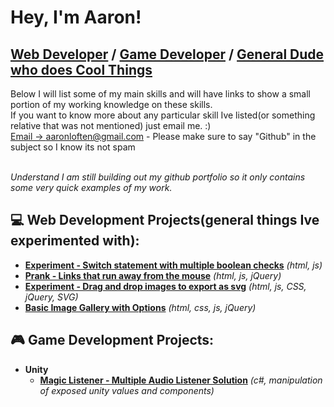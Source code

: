 # Hey, I'm Aaron!
## [Web Developer](https://github.com/ALoften) / [Game Developer](https://github.com/ALoften) / [General Dude who does Cool Things](https://github.com/ALoften)

Below I will list some of my main skills and will have links to show a small portion of my working knowledge on these skills.
<br>
If you want to know more about any particular skill Ive listed(or something relative that was not mentioned) just email me. :)
<br>
[Email -> aaronloften@gmail.com](mailto:aaronloften@gmail.com) - Please make sure to say "Github" in the subject so I know its not spam

<br>
<i>
  Understand I am still building out my github portfolio so it only contains some very quick examples of my work.
  
</i>

## 💻 Web Development Projects(general things Ive experimented with):

- **[Experiment - Switch statement with multiple boolean checks](https://github.com/ALoften/Js-switch-with-multiple-boolean-checks)** *(html, js)*
- **[Prank - Links that run away from the mouse](https://github.com/ALoften/Prank-Link-Runner)** *(html, js, jQuery)*
- **[Experiment - Drag and drop images to export as svg](https://github.com/ALoften/drag-and-drop-svg-creator)** *(html, js, CSS, jQuery, SVG)*
- **[Basic Image Gallery with Options](https://github.com/ALoften/slide-it-gallery)** *(html, css, js, jQuery)*
<!--

- **[Flex-It Display Framework](https://github.com/ALoften)** *(html, css)*
  - **[Flex-It Library](https://github.com/ALoften)** *(html, css)*
  - **[BONUS: Flex-It Page Builder](https://github.com/ALoften)** *(html, css, js)*
- **[Drag and drop image creator](https://github.com/ALoften)** *(html, css, js, svg/jpg/png)*
  - **[Version with deadzone overlay](https://github.com/ALoften)** *(html, css, js, jQuery)*)*
- **[Expandable columns on hover](https://github.com/ALoften)** *(html, css)*
-->

## 🎮 Game Development Projects:

- **Unity**
  - **[Magic Listener - Multiple Audio Listener Solution](https://assetstore.unity.com/packages/tools/audio/magic-listener-multiple-audio-listener-solution-210472)** *(c#, manipulation of exposed unity values and components)*
<!--
  - **["Get That" - A quick way to get object references through nicknames](https://github.com/ALoften)**
  - **[Object Rotator - Rotate toward an object](https://github.com/ALoften)**
  - **[Sprite Animator - Easily animate a sprite](https://github.com/ALoften)**


## 😎😎😎 Cool Stuff:

- **RaspberryPi Stuff**
  - Will fill out later =p
  
- **Automated Development**
  - Will fill out later =p
  
- **AI**
  - Will fill out later =p

-->
